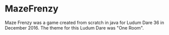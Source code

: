 # MazeFrenzy
Maze Frenzy was a game created from scratch in java for Ludum Dare 36 in December 2016. The theme for this Ludum Dare was "One Room".
